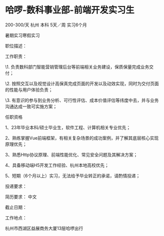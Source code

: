 # 哈啰-数科事业部-前端开发实习生

200-300/天 杭州 本科 5天／周 实习6个月

暑期实习寒假实习

职位描述：

工作职责：

\1. 负责数科部门智能营销管理后台等前端相关业务建设，保质保量完成业务交付；

\2. 按照交互以及视觉设计高保真完成页面的开发以及动效实现，同时为交付页面的性能与用户体验负责；

\3. 有意识的参与到业务分析、可行性评估、成本价值评估等纬度中去，并与业务沟通达成一致可实施方案；

任职资格

1、23年毕业本科/硕士毕业生，软件工程、计算机相关专业优先；

2、熟练掌握Vue前端框架，有相关复杂场景的成功案例，并了解其底层核心实现原理优先；

3、熟悉Http协议原理、前端性能优化、常见安全问题及其解决方案；

4、具备移动端H5开发工作经验、杭州本地高校优先；

5、短期（6个月以上）实习，无法给予毕业转正的承诺，请酌情投递；

投递要求：

简历要求： 中文

截止日期：

工作地点：

杭州市西湖区益展商务大厦13层哈啰出行
